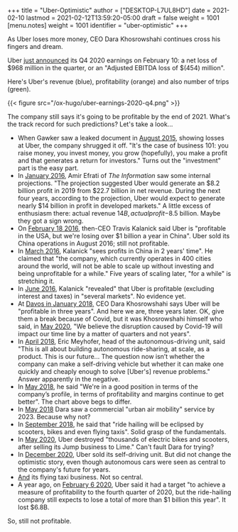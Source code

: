 +++
title = "Uber-Optimistic"
author = ["DESKTOP-L7UL8HD"]
date = 2021-02-10
lastmod = 2021-02-12T13:59:20-05:00
draft = false
weight = 1001
[menu.notes]
  weight = 1001
  identifier = "uber-optimistic"
+++

As Uber loses more money, CEO Dara Khosrowshahi continues cross his fingers and dream.

Uber [just announced](https://investor.uber.com/news-events/news/press-release-details/2021/Uber-Announces-Results-for-Fourth-Quarter-and-Full-Year-2020/default.aspx) its Q4 2020 earnings on February 10: a net loss of $968 million in the quarter, or an "Adjusted EBITDA loss of $(454) million".

Here's Uber's revenue (blue), profitability (orange) and also number of trips (green).

{{< figure src="/ox-hugo/uber-earnings-2020-q4.png" >}}

The company still says it's going to be profitable by the end of 2021. What's the track record for such predictions? Let's take a look...

-   When Gawker saw a leaked document in [August 2015](https://www.businessinsider.com/ubers-revenue-profit-and-loss-2015-8), showing losses at Uber, the company shrugged it off. "It's the case of business 101: you raise money, you invest money, you grow (hopefully), you make a profit and that generates a return for investors." Turns out the "investment" part is the easy part.
-   In [January 2016](https://www.theinformation.com/articles/ubers-losses-grow-but-so-do-its-profit-projections), Amir Efrati of _The Information_ saw some internal projections. "The projection suggested Uber would generate an $8.2 billion profit in 2019 from $22.7 billion in net revenue. During the next four years, according to the projection, Uber would expect to generate nearly $14 billion in profit in developed markets." A little excess of enthusiasm there: actual revenue $14B, actual profit -$8.5 billion. Maybe they got a sign wrong.
-   On [February 18 2016](https://techcrunch.com/2016/02/18/uber-ceo-travis-kalanick-says-company-is-profitable-in-u-s/#:~:text=Uber%20is%20officially%20profitable%20in,publication%20BetaKit%20earlier%20this%20week.&text=%E2%80%9CWe're%20profitable%20in%20the,China%2C%E2%80%9D%20Kalanick%20told%20BetaKit.), then-CEO Travis Kalanick said Uber is "profitable in the USA, but we're losing over $1 billion a year in China". Uber sold its China operations in August 2016; still not profitable.
-   In [March 2016](https://www.cnbc.com/2016/03/24/uber-ceo-sees-profits-in-china-in-2-yearss-time.html), Kalanick "sees profits in China in 2 years' time". He claimed that "the company, which currently operates in 400 cities around the world, will not be able to scale up without investing and being unprofitable for a while." Five years of scaling later, "for a while" is stretching it.
-   In [June 2016](https://fortune.com/2016/06/16/uber-profitable-markets/), Kalanick "revealed" that Uber is profitable (excluding interest and taxes) in "several markets". No evidence yet.
-   At [Davos in January 2018,](https://www.bloomberg.com/news/articles/2018-01-23/uber-to-be-profitable-within-three-years-khosrowshahi-says) CEO Dara Khosrowshahi says Uber will be "profitable in three years". And here we are, three years later. OK, give them a break because of Covid, but it was Khosrowshahi himself who said, in [May 2020](https://www.wsj.com/articles/ubers-first-quarter-loss-balloons-on-coronavirus-impact-11588882349), "We believe the disruption caused by Covid-19 will impact our time line by a matter of quarters and not years".
-   In [April 2018](https://www.newyorker.com/magazine/2018/04/09/at-uber-a-new-ceo-shifts-gears), Eric Meyhofer, head of the autonomous-driving unit, said "This is all about building autonomous ride-sharing, at scale, as a product. This is our future... The question now isn’t whether the company can make a self-driving vehicle but whether it can make one quickly and cheaply enough to solve [Uber's] revenue problems." Answer apparently in the negative.
-   In [May 2018](https://www.cnbc.com/2018/05/30/uber-ceo-on-ipo-plans-and-warren-buffett.html), he said "We're in a good position in terms of the company’s profile, in terms of profitability and margins continue to get better". The chart above begs to differ.
-   In [May 2018](https://www.theverge.com/2018/5/15/17340064/uber-ceo-dara-khosrowshahi-interview-elevate-flying-cars) Dara saw a commercial "urban air mobility" service by 2023. Because why not?
-   In [September 2018](https://techcrunch.com/2018/09/06/uber-ceo-ride-hailing-will-be-eclipsed-by-scooters-bikes-and-even-flying-taxis/), he said that "ride hailing will be eclipsed by scooters, bikes and even flying taxis". Solid grasp of the fundamentals.
-   In [May 2020](https://www.bbc.com/news/technology-52832791), Uber destroyed "thousands of electric bikes and scooters, after selling its Jump business to Lime." Can't fault Dara for trying?
-   In [December 2020](https://www.npr.org/2020/12/07/944004278/after-once-touting-self-driving-cars-uber-sells-unit-to-refocus-on-core-business#:~:text=in%20Los%20Angeles.-,Uber%20said%20it%20will%20sell%20its%20self,research%20unit%20to%20startup%20Aurora.&text=Ride%2Dhailing%20giant%20Uber%20is,the%20self%2Ddriving%20startup%20Aurora.&text=Uber%20hasn't%20given%20up%20on%20the%20promise%20of%20autonomous%20vehicles.), Uber sold its self-driving unit. But did not change the optimistic story, even though autonomous cars were seen as central to the company's future for years.
-   [And](https://www.cnbc.com/2020/12/08/air-taxi-start-up-joby-acquires-uber-elevate-.html) its flying taxi business. Not so central.
-   A year ago, on [February 6 2020](https://www.reuters.com/article/us-uber-results/uber-sees-profit-by-end-of-2020-but-still-expects-full-year-loss-idINKBN2002UQ), Uber said it had a target "to achieve a measure of profitability to the fourth quarter of 2020, but the ride-hailing company still expects to lose a total of more than $1 billion this year". It lost $6.8B.

So, still not profitable.
